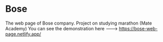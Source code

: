 # Bose
The web page of Bose company. Project on studying marathon (Mate Academy)
You can see the demonstration here ---> https://bose-web-page.netlify.app/
